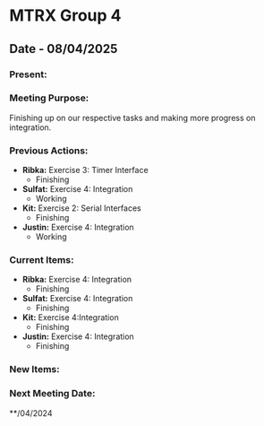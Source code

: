 # MTRX Group 4
##  Date - 08/04/2025
### Present:


### Meeting Purpose:
Finishing up on our respective tasks and making more progress on integration. 
### Previous Actions: 
- **Ribka:** Exercise 3: Timer Interface
    - Finishing
- **Sulfat:** Exercise 4: Integration
    - Working
- **Kit:** Exercise 2: Serial Interfaces
    - Finishing
- **Justin:** Exercise 4: Integration
    - Working
### Current Items:
- **Ribka:** Exercise 4: Integration
    - Finishing
- **Sulfat:** Exercise 4: Integration
    - Finishing
- **Kit:** Exercise 4:Integration
    - Finishing
- **Justin:** Exercise 4: Integration
    - Finishing
### New Items:

### Next Meeting Date:
**/04/2024
